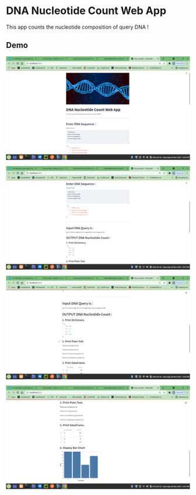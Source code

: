 # DNA Nucleotide Count Web App

This app counts the nucleotide composition of query DNA !


## Demo

<p>
  <img src="img1.png">
</p>
<p>
  <img src="img2.png">
</p>
<p>
  <img src="img3.png">
</p>
<p>
  <img src="img4.png">
</p>